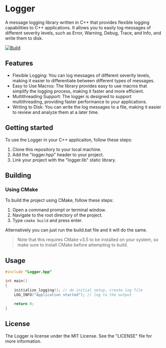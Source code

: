 # Logger

A message logging library written in C++ that provides flexible logging capabilities to C++ applications. It allows you to easily log messages of different severity levels, such as Error, Warning, Debug, Trace, and Info, and write them to disk.

[![Build](https://github.com/SirQuartz/Logger/actions/workflows/build.yml/badge.svg?branch=main)](https://github.com/SirQuartz/Logger/actions/workflows/build.yml)

## Features

- Flexible Logging: You can log messages of different severity levels, making it easier to differentiate between different types of messages.
- Easy to Use Macros: The library provides easy to use macros that simplify the logging process, making it faster and more efficient.
- Multithreading Support: The logger is designed to support multithreading, providing faster performance to your applications.
- Writing to Disk: You can write the log messages to a file, making it easier to review and analyze them at a later time.

## Getting started

To use the Logger in your C++ applicaiton, follow these steps:

1. Clone this repository to your local machine.
2. Add the "logger.hpp" header to your project.
3. Link your project with the "logger.lib" static library.

## Building

### Using CMake

To build the project using CMake, follow these steps:

1. Open a command prompt or terminal window.
2. Navigate to the root directory of the project.
3. Type `cmake build` and press enter.

Alternatively you can just run the build.bat file and it will do the same.

>Note that this requires CMake v3.5 to be installed on your system, so make sure to install CMake before attempting to build.

## Usage

```cpp
#include "Logger.hpp"

int main()
{
    initialize_logging(); // do initial setup, create log file
    LOG_INFO("Application started"); // log to the output
    
    return 0;
}
```

## License

The Logger is license under the MIT License. See the "LICENSE" file for more information.
